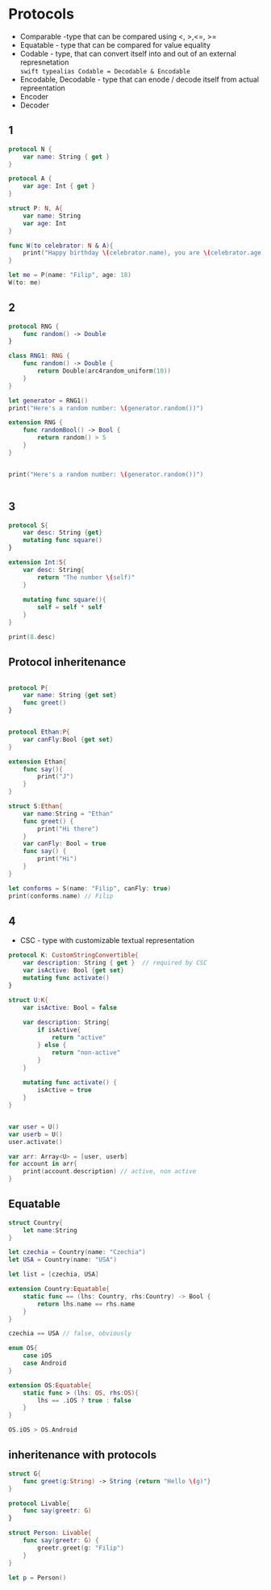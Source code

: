 # Protocols

* Comparable -type that can be compared using <, >,<=, >=
*  Equatable - type that can be compared for value equality
* Codable - type, that can convert itself into and out of an external represnetation  
```swift typealias Codable = Decodable & Encodable```  
* Encodable, Decodable - type that can enode / decode itself from actual repreentation
* Encoder
* Decoder


## 1
```swift
protocol N {
    var name: String { get }
}

protocol A {
    var age: Int { get }
}

struct P: N, A{
    var name: String
    var age: Int
}

func W(to celebrator: N & A){
    print("Happy birthday \(celebrator.name), you are \(celebrator.age) !")
}

let me = P(name: "Filip", age: 18)
W(to: me)

```

## 2
```swift
protocol RNG {
    func random() -> Double
}

class RNG1: RNG {
    func random() -> Double {
        return Double(arc4random_uniform(10))
    }
}

let generator = RNG1()
print("Here's a random number: \(generator.random())")

extension RNG {
    func randomBool() -> Bool {
        return random() > 5
    }
}


print("Here's a random number: \(generator.random())")



```


## 3
```swift
protocol S{
    var desc: String {get}
    mutating func square()
}

extension Int:S{
    var desc: String{
        return "The number \(self)"
    }
    
    mutating func square(){
        self = self * self
    }
}

print(8.desc)
```


## Protocol inheritenance
```swift

protocol P{
    var name: String {get set}
    func greet()
}


protocol Ethan:P{
    var canFly:Bool {get set}
}

extension Ethan{
    func say(){
        print("J")
    }
}

struct S:Ethan{
    var name:String = "Ethan"
    func greet() {
        print("Hi there")
    }
    var canFly: Bool = true
    func say() {
        print("Hi")
    }
}

let conforms = S(name: "Filip", canFly: true)
print(conforms.name) // Filip


```



## 4
* CSC - type with customizable textual representation

```swift
protocol K: CustomStringConvertible{
    var description: String { get }  // required by CSC
    var isActive: Bool {get set}
    mutating func activate()
}

struct U:K{
    var isActive: Bool = false
    
    var description: String{
        if isActive{
            return "active"
        } else {
            return "non-active"
        }
    }
    
    mutating func activate() {
        isActive = true
    }
}


var user = U()
var userb = U()
user.activate()

var arr: Array<U> = [user, userb]
for account in arr{
    print(account.description) // active, non active
}

```


## Equatable
```swift
struct Country{
    let name:String
}

let czechia = Country(name: "Czechia")
let USA = Country(name: "USA")

let list = [czechia, USA]

extension Country:Equatable{
    static func == (lhs: Country, rhs:Country) -> Bool {
        return lhs.name == rhs.name
    }
}

czechia == USA // false, obviously

```

```swift
enum OS{
    case iOS
    case Android
}

extension OS:Equatable{
    static func > (lhs: OS, rhs:OS){
        lhs == .iOS ? true : false
    }
}

OS.iOS > OS.Android
```


## inheritenance with protocols
```swift
struct G{
    func greet(g:String) -> String {return "Hello \(g)"}
}

protocol Livable{
    func say(greetr: G)
}

struct Person: Livable{
    func say(greetr: G) {
        greetr.greet(g: "Filip")
    }
}

let p = Person()
```

